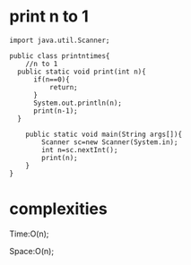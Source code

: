 # print n to 1

```
import java.util.Scanner;

public class printntimes{
    //n to 1
  public static void print(int n){
      if(n==0){
          return;
      }
      System.out.println(n);
      print(n-1);
  }

    public static void main(String args[]){
        Scanner sc=new Scanner(System.in);
        int n=sc.nextInt();
        print(n);
    }
}
```

# complexities

Time:O(n);

Space:O(n);
 
